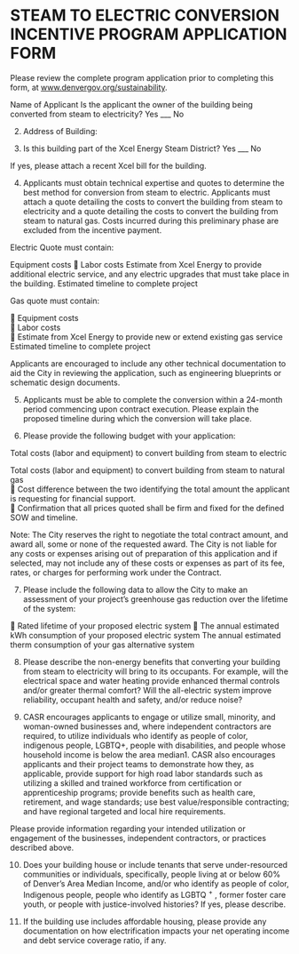 # STEAM TO ELECTRIC CONVERSION INCENTIVE PROGRAM APPLICATION FORM  

Please review the complete program application prior to completing this form, at www.denvergov.org/sustainability.  

Name of Applicant Is the applicant the owner of the building being converted from steam to electricity? Yes ___   No  

2. Address of Building:  

3. Is this building part of the Xcel Energy Steam District?   Yes ___   No  

If yes, please attach a recent Xcel bill for the building.  

4. Applicants must obtain technical expertise and quotes to determine the best method for conversion from steam to electric.  Applicants must attach a quote detailing the costs to convert the building from steam to electricity and a quote detailing the costs to convert the building from steam to natural gas. Costs incurred during this preliminary phase are excluded from the incentive payment.  

Electric Quote must contain:  

Equipment costs  Labor costs Estimate from Xcel Energy to provide additional electric service, and any electric upgrades that must take place in the building. Estimated timeline to complete project  

Gas quote must contain:  

 Equipment costs   
 Labor costs   
 Estimate from Xcel Energy to provide new or extend existing gas service Estimated timeline to complete project  

Applicants are encouraged to include any other technical documentation to aid the City in reviewing the application, such as engineering blueprints or schematic design documents.  

5. Applicants must be able to complete the conversion within a 24-month period commencing upon contract execution.  Please explain the proposed timeline during which the conversion will take place.  

6. Please provide the following budget with your application:  

Total  costs  (labor  and  equipment)  to  convert building from steam to electric  

Total costs (labor and equipment) to convert building from steam to natural gas   
 Cost difference between the two identifying the total amount the applicant is requesting for financial support.   
 Confirmation that all prices quoted shall be firm and fixed for the defined SOW and timeline.  

Note:  The City reserves the right to negotiate the total contract amount, and award all, some or none of the requested award.  The City is not liable for any costs or expenses arising out of preparation of this application and if selected, may not include any of these costs or expenses as part of its fee, rates, or charges for performing work under the Contract.  

7. Please include the following data to allow the City to make an assessment of your project’s greenhouse gas reduction over the lifetime of the system:  

 Rated lifetime of your proposed electric system  The annual estimated kWh consumption of your proposed electric system The annual estimated therm consumption of your gas alternative system  

8. Please describe the non-energy benefits that converting your building from steam to electricity will bring to its occupants.  For example, will the electrical space and water heating provide enhanced thermal controls and/or greater thermal comfort?  Will the all-electric system  improve reliability, occupant health and safety, and/or reduce noise?  

9. CASR encourages applicants to engage or utilize small, minority, and woman-owned businesses and, where independent contractors are required, to utilize individuals who identify as people of color, indigenous people, LGBTQ+, people with disabilities, and people whose household income is below the area median1. CASR also encourages applicants and their project teams to demonstrate how they, as applicable, provide support for high road labor standards such as utilizing a skilled and trained workforce from certification or apprenticeship programs; provide benefits such as health care, retirement, and wage standards; use best value/responsible contracting; and have regional targeted and local hire requirements.  

Please provide information regarding your intended utilization or engagement of the businesses, independent contractors, or practices described above.  

10. Does your building house or include tenants that serve under-resourced communities or individuals, specifically, people living at or below $60\%$ of Denver’s Area Median Income, and/or who identify as people of color, Indigenous people, people who identify as LGBTQ $^+$ , former foster care youth, or people with justice-involved histories? If yes, please describe.  

11. If  the  building  use  includes  affordable  housing,  please  provide  any  documentation  on  how electrification impacts your net operating income and debt service coverage ratio, if any.  